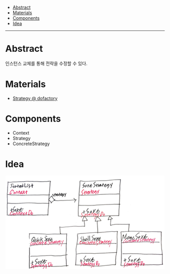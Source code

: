- [Abstract](#abstract)
- [Materials](#materials)
- [Components](#components)
- [Idea](#idea)

-----

# Abstract

인스턴스 교체를 통해 전략을 수정할 수 있다.

# Materials

* [Strategy @ dofactory](https://www.dofactory.com/net/strategy-design-pattern)

# Components

* Context
* Strategy
* ConcreteStrategy

# Idea

![](img/strategy_class_diagram.png)

```java
```
